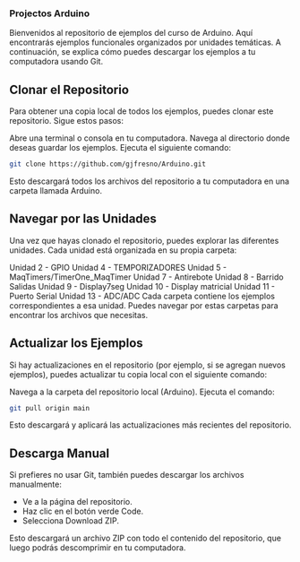 ### Projectos Arduino

Bienvenidos al repositorio de ejemplos del curso de Arduino. Aquí encontrarás ejemplos funcionales organizados por unidades temáticas. A continuación, se explica cómo puedes descargar los ejemplos a tu computadora usando Git.

## Clonar el Repositorio
Para obtener una copia local de todos los ejemplos, puedes clonar este repositorio. Sigue estos pasos:

Abre una terminal o consola en tu computadora.
Navega al directorio donde deseas guardar los ejemplos.
Ejecuta el siguiente comando:

```bash
git clone https://github.com/gjfresno/Arduino.git
```

Esto descargará todos los archivos del repositorio a tu computadora en una carpeta llamada Arduino.

## Navegar por las Unidades

Una vez que hayas clonado el repositorio, puedes explorar las diferentes unidades. Cada unidad está organizada en su propia carpeta:

Unidad 2 - GPIO
Unidad 4 - TEMPORIZADORES
Unidad 5 - MaqTimers/TimerOne_MaqTimer
Unidad 7 - Antirebote
Unidad 8 - Barrido Salidas
Unidad 9 - Display7seg
Unidad 10 - Display matricial
Unidad 11 - Puerto Serial
Unidad 13 - ADC/ADC
Cada carpeta contiene los ejemplos correspondientes a esa unidad. Puedes navegar por estas carpetas para encontrar los archivos que necesitas.

## Actualizar los Ejemplos
Si hay actualizaciones en el repositorio (por ejemplo, si se agregan nuevos ejemplos), puedes actualizar tu copia local con el siguiente comando:

Navega a la carpeta del repositorio local (Arduino).
Ejecuta el comando:

```bash
git pull origin main
```

Esto descargará y aplicará las actualizaciones más recientes del repositorio.

## Descarga Manual

Si prefieres no usar Git, también puedes descargar los archivos manualmente:

- Ve a la página del repositorio.
- Haz clic en el botón verde Code.
- Selecciona Download ZIP.

Esto descargará un archivo ZIP con todo el contenido del repositorio, que luego podrás descomprimir en tu computadora.